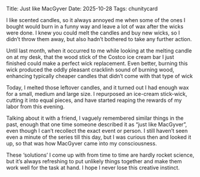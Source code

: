 Title: Just like MacGyver
Date: 2025-10-28
Tags: chunitycard

I like scented candles, so it always annoyed me when some of the ones I bought would burn in a funny way and leave a lot of wax after the wicks were done. I knew you could melt the candles and buy new wicks, so I didn’t throw them away, but also hadn’t bothered to take any further action. 

Until last month, when it occurred to me while looking at the melting candle on at my desk, that the wood stick of the Costco ice cream bar I just finished could make a perfect wick replacement. Even better, burning this wick produced the oddly pleasant cracklinh sound of burning wood, enhancing typically cheaper candles that didn’t come with that type of wick

Today, I melted those leftover candles, and it turned out I had enough wax for a small, medium and large size. I repurposed an ice-cream stick-wick, cutting it into equal pieces, and have started reaping the rewards of my labor from this evening.

Talking about it with a friend, I vaguely remembered similar things in the past, enough that one time someone described it as “just like MacGyver”, even though I can’t recollect the exact event or person.
I still haven’t seen even a minute of the series till this day, but I was curious then and looked it up, so that was how MacGyver came into my consciousness.

These ‘solutions’ I come up with from time to time are hardly rocket science, but it’s always refreshing to put unlikely things together and make them work well for the task at hand. I hope I never lose this creative instinct.